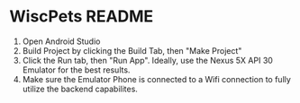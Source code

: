 # WiscPets README

1. Open Android Studio
2. Build Project by clicking the Build Tab, then "Make Project"
3. Click the Run tab, then "Run App". Ideally, use the Nexus 5X API 30 Emulator for the best results. 
4. Make sure the Emulator Phone is connected to a Wifi connection to fully utilize the backend capabilites. 
